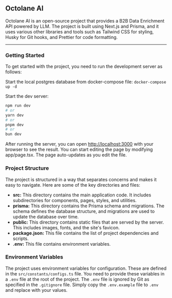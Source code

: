 ## Octolane AI

Octolane AI is an open-source project that provides a B2B Data Enrichment API powered by LLM. The project is built using Next.js and Prisma, and it uses various other libraries and tools such as Tailwind CSS for styling, Husky for Git hooks, and Prettier for code formatting.

---

### Getting Started

To get started with the project, you need to run the development server as follows:

Start the local postgres database from docker-compose file:
`docker-compose up -d`

Start the dev server:

```bash
npm run dev
# or
yarn dev
# or
pnpm dev
# or
bun dev
```

After running the server, you can open [http://localhost:3000](http://localhost:3000) with your browser to see the result. You can start editing the page by modifying app/page.tsx. The page auto-updates as you edit the file.

### Project Structure

The project is structured in a way that separates concerns and makes it easy to navigate. Here are some of the key directories and files:

- **src:** This directory contains the main application code. It includes subdirectories for components, pages, styles, and utilities.
- **prisma:** This directory contains the Prisma schema and migrations. The schema defines the database structure, and migrations are used to update the database over time.
- **public:** This directory contains static files that are served by the server. This includes images, fonts, and the site's favicon.
- **package.json:** This file contains the list of project dependencies and scripts.
- **.env:** This file contains environment variables.

### Environment Variables

The project uses environment variables for configuration. These are defined in the `src/constants/configs.ts` file. You need to provide these variables in a `.env` file at the root of the project. The `.env` file is ignored by Git as specified in the `.gitignore` file. Simply copy the `.env.example` file to `.env` and replace with your values.
